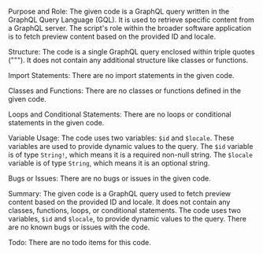 Purpose and Role:
The given code is a GraphQL query written in the GraphQL Query Language (GQL). It is used to retrieve specific content from a GraphQL server. The script's role within the broader software application is to fetch preview content based on the provided ID and locale.

Structure:
The code is a single GraphQL query enclosed within triple quotes ("""). It does not contain any additional structure like classes or functions.

Import Statements:
There are no import statements in the given code.

Classes and Functions:
There are no classes or functions defined in the given code.

Loops and Conditional Statements:
There are no loops or conditional statements in the given code.

Variable Usage:
The code uses two variables: `$id` and `$locale`. These variables are used to provide dynamic values to the query. The `$id` variable is of type `String!`, which means it is a required non-null string. The `$locale` variable is of type `String`, which means it is an optional string.

Bugs or Issues:
There are no bugs or issues in the given code.

Summary:
The given code is a GraphQL query used to fetch preview content based on the provided ID and locale. It does not contain any classes, functions, loops, or conditional statements. The code uses two variables, `$id` and `$locale`, to provide dynamic values to the query. There are no known bugs or issues with the code.

Todo:
There are no todo items for this code.
